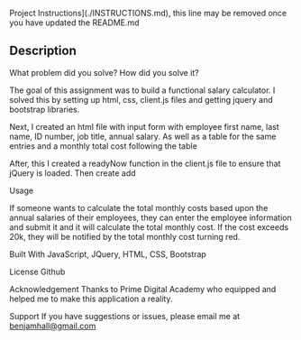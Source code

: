 Project Instructions](./INSTRUCTIONS.md), this line may be removed once you have updated the README.md

## Description

What problem did you solve? How did you solve it?

The goal of this assignment was to build a functional salary calculator. I solved this by setting up html, css, client.js files and getting jquery and bootstrap libraries. 

Next, I created an html file with input form with employee first name, last name, ID number, job title, annual salary. As well as a table for the same entries and a monthly total cost following the table

After, this I created a readyNow function in the client.js file to ensure that jQuery is loaded. Then create add 

Usage

If someone wants to calculate the total monthly costs based upon the annual salaries of their employees, they can enter the employee information and submit it and it will calculate the total monthly cost. If the cost exceeds 20k, they will be notified by the total monthly cost turning red. 

Built With
JavaScript, JQuery, HTML, CSS, Bootstrap

License
Github

Acknowledgement
Thanks to Prime Digital Academy who equipped and helped me to make this application a reality.

Support
If you have suggestions or issues, please email me at benjamhall@gmail.com
